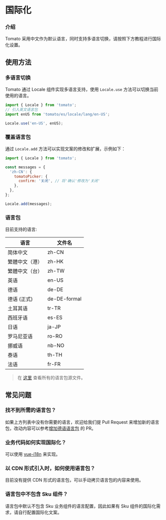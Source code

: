# 国际化

### 介绍

Tomato 采用中文作为默认语言，同时支持多语言切换，请按照下方教程进行国际化设置。

## 使用方法

### 多语言切换

Tomato 通过 Locale 组件实现多语言支持，使用 `Locale.use` 方法可以切换当前使用的语言。

```js
import { Locale } from 'tomato';
// 引入英文语言包
import enUS from 'tomato/es/locale/lang/en-US';

Locale.use('en-US', enUS);
```

### 覆盖语言包

通过 `Locale.add` 方法可以实现文案的修改和扩展，示例如下：

```js
import { Locale } from 'tomato';

const messages = {
  'zh-CN': {
    tomatoPicker: {
      confirm: '关闭', // 将'确认'修改为'关闭'
    },
  },
};

Locale.add(messages);
```

### 语言包

目前支持的语言:

| 语言           | 文件名       |
| -------------- | ------------ |
| 简体中文       | zh-CN        |
| 繁體中文（港） | zh-HK        |
| 繁體中文（台） | zh-TW        |
| 英语           | en-US        |
| 德语           | de-DE        |
| 德语 (正式)    | de-DE-formal |
| 土耳其语       | tr-TR        |
| 西班牙语       | es-ES        |
| 日语           | ja-JP        |
| 罗马尼亚语     | ro-RO        |
| 挪威语         | nb-NO        |
| 泰语           | th-TH        |
| 法语           | fr-FR        |

> 在 [这里](https://github.com/youzan/tomato/tree/2.x/src/locale/lang) 查看所有的语言包源文件。

## 常见问题

### 找不到所需的语言包？

如果上方列表中没有你需要的语言，欢迎给我们提 Pull Request 来增加新的语言包，改动内容可以参考[增加德语语言包](https://github.com/youzan/tomato/pull/7245) 的 PR。

### 业务代码如何实现国际化？

可以使用 [vue-i18n](https://github.com/kazupon/vue-i18n) 来实现。

### 以 CDN 形式引入时，如何使用语言包？

目前没有提供 CDN 形式的语言包，可以手动拷贝语言包的内容来使用。

### 语言包中不包含 Sku 组件？

语言包中默认不包含 Sku 业务组件的语言配置，因此如果有 Sku 组件的国际化需求，请自行配置国际化文案。
